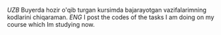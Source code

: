 *UZB*
     Buyerda hozir o'qib turgan kursimda bajarayotgan vazifalarimning kodlarini chiqaraman.
*ENG*
     I post the codes of the tasks I am doing on my course which Im studying now.
